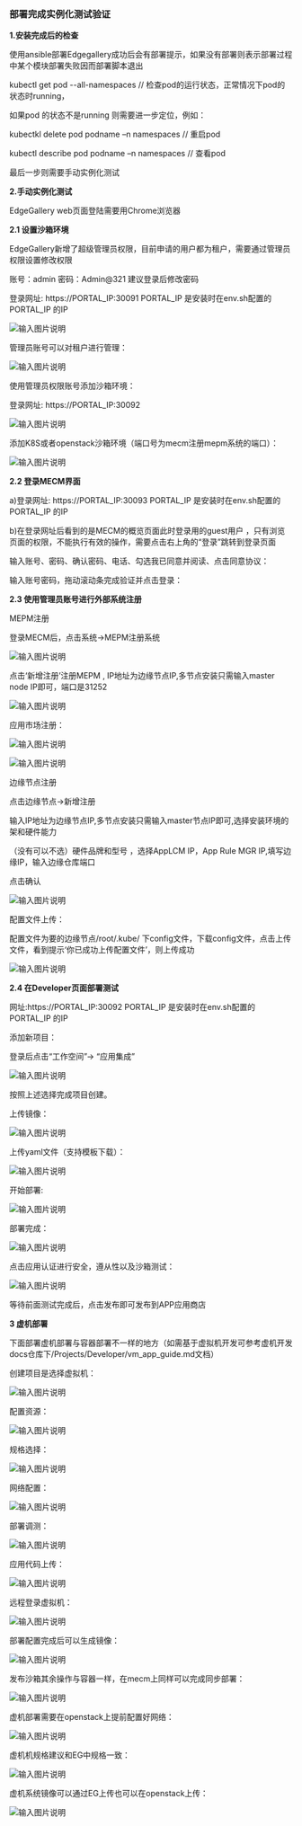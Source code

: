 ###    **部署完成实例化测试验证** 


**1.安装完成后的检查** 

使用ansible部署Edgegallery成功后会有部署提示，如果没有部署则表示部署过程中某个模块部署失败因而部署脚本退出

kubectl get pod --all-namespaces  			// 检查pod的运行状态，正常情况下pod的状态时running，

如果pod 的状态不是running 则需要进一步定位，例如：

kubectkl  delete pod podname –n namespaces   // 重启pod

kubectl describe pod podname –n namespaces   // 查看pod

最后一步则需要手动实例化测试

 **2.手动实例化测试** 

EdgeGallery web页面登陆需要用Chrome浏览器

 **2.1 设置沙箱环境** 

EdgeGallery新增了超级管理员权限，目前申请的用户都为租户，需要通过管理员权限设置修改权限

账号：admin  密码：Admin@321 建议登录后修改密码

登录网址: https://PORTAL_IP:30091   PORTAL_IP 是安装时在env.sh配置的PORTAL_IP 的IP

![输入图片说明](https://images.gitee.com/uploads/images/2021/0708/093945_89cc6335_8040887.png "屏幕截图.png")

管理员账号可以对租户进行管理：

![输入图片说明](https://images.gitee.com/uploads/images/2021/0708/094118_fb48b3ec_8040887.png "屏幕截图.png")

使用管理员权限账号添加沙箱环境：

登录网址: https://PORTAL_IP:30092  

![输入图片说明](https://images.gitee.com/uploads/images/2021/0708/093757_6f163777_8040887.png "屏幕截图.png")

添加K8S或者openstack沙箱环境（端口号为mecm注册mepm系统的端口）：

![输入图片说明](https://images.gitee.com/uploads/images/2021/0708/093601_ab43bef8_8040887.png "屏幕截图.png")

 **2.2 登录MECM界面** 

a)登录网址: https://PORTAL_IP:30093   PORTAL_IP 是安装时在env.sh配置的PORTAL_IP 的IP

b)在登录网址后看到的是MECM的概览页面此时登录用的guest用户 ，只有浏览页面的权限，不能执行有效的操作，需要点击右上角的“登录”跳转到登录页面

输入账号、密码、确认密码、电话、勾选我已同意并阅读、点击同意协议：

输入账号密码，拖动滚动条完成验证并点击登录：


 **2.3 使用管理员账号进行外部系统注册** 

MEPM注册

登录MECM后，点击系统→MEPM注册系统

![输入图片说明](https://images.gitee.com/uploads/images/2021/0708/100320_87c7c1c1_8040887.png "屏幕截图.png")

点击‘新增注册’注册MEPM ,  IP地址为边缘节点IP,多节点安装只需输入master node IP即可，端口是31252

![输入图片说明](https://images.gitee.com/uploads/images/2021/0708/100436_50088394_8040887.png "屏幕截图.png")


应用市场注册：

![输入图片说明](https://images.gitee.com/uploads/images/2021/0708/100759_2830971f_8040887.png "屏幕截图.png")

![输入图片说明](https://images.gitee.com/uploads/images/2021/0708/101011_b57c8240_8040887.png "屏幕截图.png")

边缘节点注册

点击边缘节点→新增注册

输入IP地址为边缘节点IP,多节点安装只需输入master节点IP即可,选择安装环境的架和硬件能力

（没有可以不选）硬件品牌和型号 ，选择AppLCM IP，App Rule MGR IP,填写边缘IP，输入边缘仓库端口

点击确认

![输入图片说明](https://images.gitee.com/uploads/images/2021/0708/101148_75a5d56d_8040887.png "屏幕截图.png")

配置文件上传：

配置文件为要的边缘节点/root/.kube/ 下config文件，下载config文件，点击上传文件，看到提示‘你已成功上传配置文件’，则上传成功

![输入图片说明](https://images.gitee.com/uploads/images/2021/0708/101259_da7bdd8d_8040887.png "屏幕截图.png")

 **2.4 在Developer页面部署测试** 

网址:https://PORTAL_IP:30092   PORTAL_IP 是安装时在env.sh配置的PORTAL_IP 的IP

添加新项目：

登录后点击“工作空间”→ “应用集成” 

![输入图片说明](https://images.gitee.com/uploads/images/2021/0708/101746_ea985d82_8040887.png "屏幕截图.png")

按照上述选择完成项目创建。


上传镜像：

![输入图片说明](https://images.gitee.com/uploads/images/2021/0708/102123_218ac801_8040887.png "屏幕截图.png")

上传yaml文件（支持模板下载）：

![输入图片说明](https://images.gitee.com/uploads/images/2021/0708/102153_d9211e3e_8040887.png "屏幕截图.png")

开始部署:

![输入图片说明](https://images.gitee.com/uploads/images/2021/0708/105936_ac1fd161_8040887.png "屏幕截图.png")

部署完成：

![输入图片说明](https://images.gitee.com/uploads/images/2021/0708/110014_0d4245b7_8040887.png "屏幕截图.png")


点击应用认证进行安全，遵从性以及沙箱测试：

![输入图片说明](https://images.gitee.com/uploads/images/2021/0708/110223_61d0bdb4_8040887.png "屏幕截图.png")


等待前面测试完成后，点击发布即可发布到APP应用商店

 **3 虚机部署**

 下面部署虚机部署与容器部署不一样的地方（如需基于虚拟机开发可参考虚机开发docs仓库下/Projects/Developer/vm_app_guide.md文档）

创建项目是选择虚拟机：

![输入图片说明](https://images.gitee.com/uploads/images/2021/0708/102721_c84ba490_8040887.png "屏幕截图.png")

配置资源：

![输入图片说明](https://images.gitee.com/uploads/images/2021/0708/102840_caf60d65_8040887.png "屏幕截图.png")

规格选择：

![输入图片说明](https://images.gitee.com/uploads/images/2021/0708/103036_40168748_8040887.png "屏幕截图.png")

网络配置：

![输入图片说明](https://images.gitee.com/uploads/images/2021/0708/103150_b181e7d5_8040887.png "屏幕截图.png")

部署调测：

![输入图片说明](https://images.gitee.com/uploads/images/2021/0708/103234_ab5c4ef6_8040887.png "屏幕截图.png")

应用代码上传：

![输入图片说明](https://images.gitee.com/uploads/images/2021/0708/103317_d9326236_8040887.png "屏幕截图.png")

远程登录虚拟机：

![输入图片说明](https://images.gitee.com/uploads/images/2021/0708/103607_422061fa_8040887.png "屏幕截图.png")

部署配置完成后可以生成镜像：

![输入图片说明](https://images.gitee.com/uploads/images/2021/0708/103830_ec141a4e_8040887.png "屏幕截图.png")

发布沙箱其余操作与容器一样，在mecm上同样可以完成同步部署：

![输入图片说明](https://images.gitee.com/uploads/images/2021/0708/104126_b01a2503_8040887.png "屏幕截图.png")

虚机部署需要在openstack上提前配置好网络：

![输入图片说明](https://images.gitee.com/uploads/images/2021/0708/104328_650256cf_8040887.png "屏幕截图.png")

虚机机规格建议和EG中规格一致：

![输入图片说明](https://images.gitee.com/uploads/images/2021/0708/104547_33ecf2a9_8040887.png "屏幕截图.png")

虚机系统镜像可以通过EG上传也可以在openstack上传：

![输入图片说明](https://images.gitee.com/uploads/images/2021/0708/104657_a21f8b47_8040887.png "屏幕截图.png")




